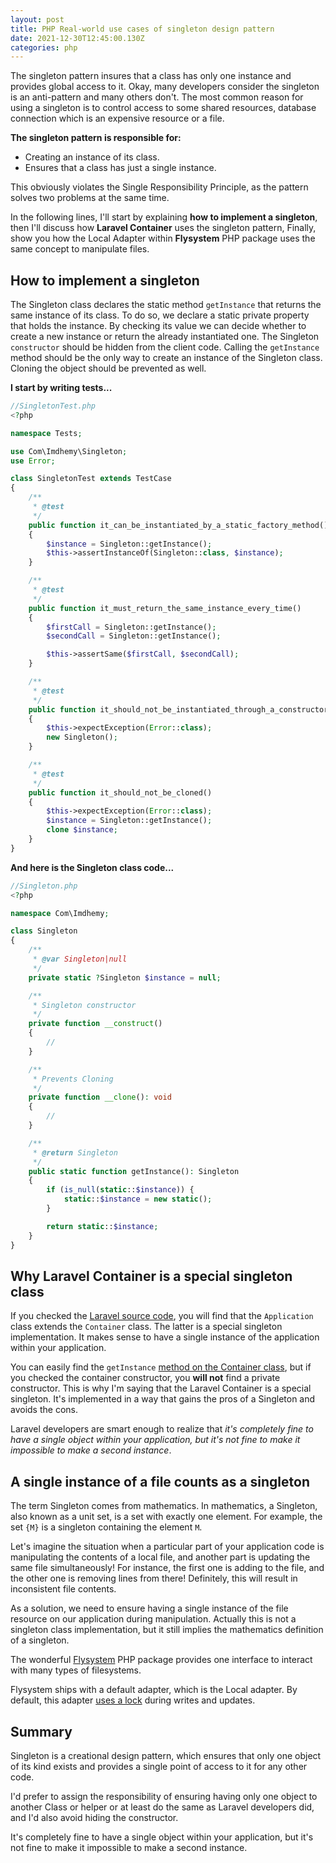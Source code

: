 ```yaml
---
layout: post
title: PHP Real-world use cases of singleton design pattern
date: 2021-12-30T12:45:00.130Z
categories: php
---
```

The singleton pattern insures that a class has only one instance and provides global access to it. Okay, many developers consider the singleton is an anti-pattern and many others don't. The most common reason for using a singleton is to control access to some shared resources, database connection which is an expensive resource or a file.

**The singleton pattern is responsible for:**
- Creating an instance of its class.
- Ensures that a class has just a single instance.

This obviously violates the Single Responsibility Principle, as the pattern solves two problems at the same time.

In the following lines, I'll start by explaining **how to implement a singleton**, then I'll discuss how **Laravel Container** uses the singleton pattern, Finally, show you how the Local Adapter within **Flysystem** PHP package uses the same concept to manipulate files.

## How to implement a singleton
The Singleton class declares the static method `getInstance` that returns the same instance of its class. To do so, we declare a static private property that holds the instance. By checking its value we can decide whether to create a new instance or return the already instantiated one. The Singleton `constructor` should be hidden from the client code. Calling the `getInstance` method should be the only way to create an instance of the Singleton class. Cloning the object should be prevented as well.

**I start by writing tests...**

```php
//SingletonTest.php
<?php

namespace Tests;

use Com\Imdhemy\Singleton;
use Error;

class SingletonTest extends TestCase
{
    /**
     * @test
     */
    public function it_can_be_instantiated_by_a_static_factory_method()
    {
        $instance = Singleton::getInstance();
        $this->assertInstanceOf(Singleton::class, $instance);
    }

    /**
     * @test
     */
    public function it_must_return_the_same_instance_every_time()
    {
        $firstCall = Singleton::getInstance();
        $secondCall = Singleton::getInstance();

        $this->assertSame($firstCall, $secondCall);
    }

    /**
     * @test
     */
    public function it_should_not_be_instantiated_through_a_constructor()
    {
        $this->expectException(Error::class);
        new Singleton();
    }

    /**
     * @test
     */
    public function it_should_not_be_cloned()
    {
        $this->expectException(Error::class);
        $instance = Singleton::getInstance();
        clone $instance;
    }
}

```

**And here is the Singleton class code...**
```php
//Singleton.php
<?php

namespace Com\Imdhemy;

class Singleton
{
    /**
     * @var Singleton|null
     */
    private static ?Singleton $instance = null;

    /**
     * Singleton constructor
     */
    private function __construct()
    {
        //
    }

    /**
     * Prevents Cloning
     */
    private function __clone(): void
    {
        //
    }

    /**
     * @return Singleton
     */
    public static function getInstance(): Singleton
    {
        if (is_null(static::$instance)) {
            static::$instance = new static();
        }

        return static::$instance;
    }
}
```

## Why Laravel Container is a special singleton class
If you checked the [Laravel source code](https://github.com/laravel/framework/blob/8.x/src/Illuminate/Foundation/Application.php#L29), you will find that the `Application` class extends the `Container` class. The latter is a special singleton implementation. It makes sense to have a single instance of the application within your application.

You can easily find the `getInstance` [method on the Container class](https://github.com/laravel/framework/blob/8.x/src/Illuminate/Container/Container.php#L1382-L1389), but if you checked the container constructor, you **will not** find a private constructor. This is why I'm saying that the Laravel Container is a special singleton. It's implemented in a way that gains the pros of a Singleton and avoids the cons. 

Laravel developers are smart enough to realize that _it's completely fine to have a single object within your application, but it's not fine to make it impossible to make a second instance_. 

## A single instance of a file counts as a singleton

The term Singleton comes from mathematics. In mathematics, a Singleton, also known as a unit set, is a set with exactly one element. For example, the set `{M}` is a singleton containing the element `M`. 

Let's imagine the situation when a particular part of your application code is manipulating the contents of a local file, and another part is updating the same file simultaneously! For instance, the first one is adding to the file, and the other one is removing lines from there! Definitely, this will result in inconsistent file contents.

As a solution, we need to ensure having a single instance of the file resource on our application during manipulation. Actually this is not a singleton class implementation, but it still implies the mathematics definition of a singleton.

The wonderful [Flysystem](https://github.com/thephpleague/flysystem) PHP package provides one interface to interact with many types of filesystems.

Flysystem ships with a default adapter, which is the Local adapter. By default, this adapter [uses a lock](https://github.com/thephpleague/flysystem/blob/2.x/src/Local/LocalFilesystemAdapter.php#L87) during writes and updates.

## Summary

Singleton is a creational design pattern, which ensures that only one object of its kind exists and provides a single point of access to it for any other code.

I'd prefer to assign the responsibility of ensuring having only one object to another Class or helper or at least do the same as Laravel developers did, and I'd also avoid hiding the constructor.

It's completely fine to have a single object within your application, but it's not fine to make it impossible to make a second instance.

